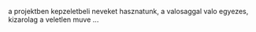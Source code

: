 a projektben kepzeletbeli neveket hasznatunk, a valosaggal valo egyezes, kizarolag a veletlen muve ...